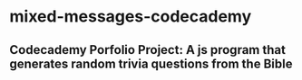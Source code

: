 # mixed-messages-codecademy
## Codecademy Porfolio Project: A js program that generates random trivia questions from the Bible
